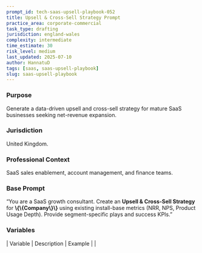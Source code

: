 ```yaml
---
prompt_id: tech-saas-upsell-playbook-052
title: Upsell & Cross-Sell Strategy Prompt
practice_area: corporate-commercial
task_type: drafting
jurisdiction: england-wales
complexity: intermediate
time_estimate: 30
risk_level: medium
last_updated: 2025-07-10
author: HannatuD
tags: [saas, saas-upsell-playbook]
slug: saas-upsell-playbook
---
```


### Purpose  
Generate a data-driven upsell and cross-sell strategy for mature SaaS businesses seeking net-revenue expansion.

### Jurisdiction  
United Kingdom.

### Professional Context  
SaaS sales enablement, account management, and finance teams.

### Base Prompt  
“You are a SaaS growth consultant. Create an **Upsell & Cross-Sell Strategy** for **\\{\\{Company\\}\\}** using existing install-base metrics (NRR, NPS, Product Usage Depth). Provide segment-specific plays and success KPIs.”

### Variables  
| Variable | Description | Example |
|
